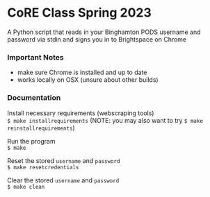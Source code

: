 # CoRE Class Spring 2023
A Python script that reads in your Binghamton PODS username and password via stdin and signs you in to Brightspace on Chrome

### Important Notes
- make sure Chrome is installed and up to date
- works locally on OSX (unsure about other builds)

### Documentation
Install necessary requirements (webscraping tools)  
```$ make installrequirements``` (NOTE: you may also want to try `$ make reinstallrequirements`)  

Run the program  
```$ make```

Reset the stored `username` and `password`  
```$ make resetcredentials```

Clear the stored `username` and `password`  
```$ make clean```